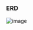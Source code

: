 ### ERD
![image](https://github.com/user-attachments/assets/dc954b9b-3c2d-4818-9804-88fbd964dd78)









